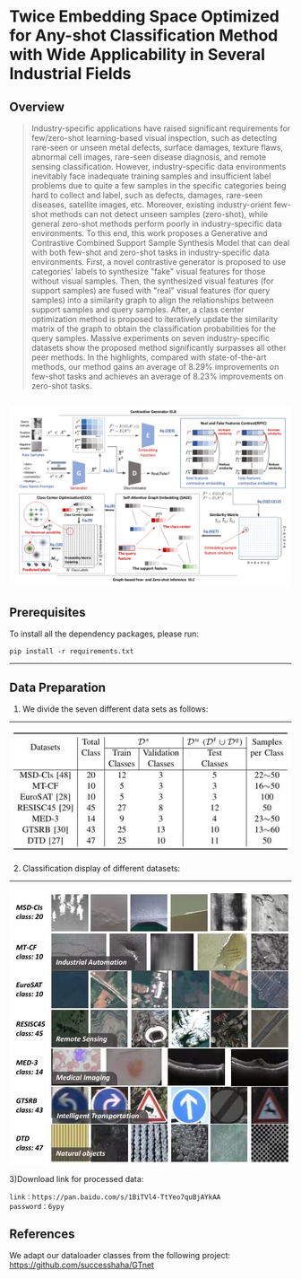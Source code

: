 # Twice Embedding Space Optimized for Any-shot Classification Method with Wide Applicability in Several Industrial Fields

## Overview
> Industry-specific applications have raised significant requirements for few/zero-shot learning-based visual inspection, such as detecting rare-seen or unseen metal defects, surface damages, texture flaws, abnormal cell images, rare-seen disease diagnosis, and remote sensing classification. However, industry-specific data environments inevitably face inadequate training samples and insufficient label problems due to quite a few samples in the specific categories being hard to collect and label, such as defects, damages, rare-seen diseases, satellite images, etc. Moreover, existing industry-orient few-shot methods can not detect unseen samples (zero-shot), while general zero-shot methods perform poorly in industry-specific data environments. To this end, this work proposes a Generative and Contrastive Combined Support Sample Synthesis Model that can deal with both few-shot and zero-shot tasks in industry-specific data environments. First, a novel contrastive generator is proposed to use categories' labels to synthesize "fake" visual features for those without visual samples. Then, the synthesized visual features (for support samples) are fused with "real" visual features (for query samples) into a similarity graph to align the relationships between support samples and query samples. After, a class center optimization method is proposed to iteratively update the similarity matrix of the graph to obtain the classification probabilities for the query samples. Massive experiments on seven industry-specific datasets show the proposed method significantly surpasses all other peer methods. In the highlights, compared with state-of-the-art methods, our method gains an average of 8.29% improvements on few-shot tasks and achieves an average of 8.23% improvements on zero-shot tasks.

![generation_framework](./img/1.png)
---
## Prerequisites
To install all the dependency packages, please run:
```
pip install -r requirements.txt
```

---
## Data Preparation
1) We divide the seven different data sets as follows:
---
![generation_framework](./img/3.jpg)


2) Classification display of different datasets:
---
![generation_framework](./img/2.jpg)

3)Download link for processed data:
```
link：https://pan.baidu.com/s/1BiTVl4-TtYeo7quBjAYkAA 
password：6ypy						
```

## References
We adapt our dataloader classes from the following project:
https://github.com/successhaha/GTnet


